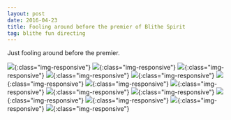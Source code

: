 ```yaml
---
layout: post
date: 2016-04-23
title: Fooling around before the premier of Blithe Spirit
tag: blithe fun directing
---
```


Just fooling around before the premier.

![](https://image.ibb.co/jg2x7R/IMG_5984.jpg){:class="img-responsive"}
![](https://image.ibb.co/huytgm/IMG_5921.jpg){:class="img-responsive"}
![](https://image.ibb.co/kHpASR/IMG_5829.jpg){:class="img-responsive"}
![](https://image.ibb.co/fgnfSR/IMG_5834.jpg){:class="img-responsive"}
![](https://image.ibb.co/iqkdE6/IMG_5936.jpg){:class="img-responsive"}
![](https://image.ibb.co/eASEnR/IMG_5832.jpg){:class="img-responsive"}
![](https://image.ibb.co/imadE6/IMG_5850.jpg){:class="img-responsive"}
![](https://image.ibb.co/cELdE6/IMG_5964.jpg){:class="img-responsive"}
![](https://image.ibb.co/h1C8E6/IMG_5958.jpg){:class="img-responsive"}
![](https://image.ibb.co/npw1Z6/IMG_6016.jpg){:class="img-responsive"}
![](https://image.ibb.co/eQsVSR/IMG_5971.jpg){:class="img-responsive"}
![](https://image.ibb.co/iPXfSR/IMG_5953.jpg){:class="img-responsive"}
![](https://image.ibb.co/eRUG1m/IMG_5985.jpg){:class="img-responsive"}
![](https://image.ibb.co/je2au6/IMG_5835.jpg){:class="img-responsive"}
